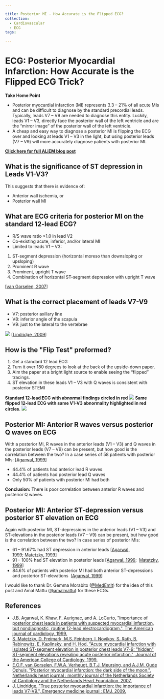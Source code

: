 ```yaml
---

title: Posterior MI - How Accurate is the Flipped ECG?
collection:
  - Cardiovascular
  - ECG
tags:

---
```


# ECG: Posterior Myocardial Infarction: How Accurate is the Flipped ECG Trick?

**Take Home Point**

-   Posterior myocardial infarction (MI) represents 3.3 – 21% of all acute MIs and can be difficult to diagnose by the standard precordial leads. Typically, leads V7 – V9 are needed to diagnose this entity. Luckily, leads V1 – V3, directly face the posterior wall of the left ventricle and are the “mirror image” of the posterior wall of the left ventricle. 
-   A cheap and easy way to diagnose a posterior MI is flipping the ECG over and looking at leads V1 – V3 in the light, but using posterior leads (V7 – V9) will more accurately diagnose patients with posterior MI. 

**[Click here for full ALiEM blog post](http://academiclifeinem.com/posterior-myocardial-infarction-how-accurate-is-the-flipped-ecg-trick/)**

## What is the significance of ST depression in Leads V1-V3?

This suggests that there is evidence of:

-   Anterior wall ischemia, or
-   Posterior wall MI

## What are ECG criteria for posterior MI on the standard 12-lead ECG?

-   R/S wave ratio &gt;1.0 in lead V2
-   Co-existing acute, inferior, and/or lateral MI
-   Limited to leads V1 – V3:

1.  ST-segment depression (horizontal moreso than downsloping or upsloping)
2.  Prominent R wave
3.  Prominent, upright T wave
4.  Combination of horizontal ST-segment depression with upright T wave

\[[van Gorselen, 2007](http://www.ncbi.nlm.nih.gov/pubmed/17612703)\]

## What is the correct placement of leads V7-V9 

-   V7: posterior axillary line
-   V8: inferior angle of the scapula
-   V9: just to the lateral to the vertebrae

![](https://d2p53dh3qxfm0x.cloudfront.net/uploads/img/1jy/1/s/0153134c-f7a8-54a0-aad5-c7868fac55b9/640.png)
\[[Lindridge, 2009](http://www.ncbi.nlm.nih.gov/pubmed/19465627)\]

## How is the "Flip Test" preformed?

1.  Get a standard 12 lead ECG
2.  Turn it over 180 degrees to look at the back of the upside-down paper.
3.  Aim the paper at a bright light source to enable seeing the “flipped” tracings. 
4.  ST elevation in these leads V1 – V3 with Q waves is consistent with posterior STEMI

**Standard 12-lead ECG with abnormal findings circled in red**
![](https://d2p53dh3qxfm0x.cloudfront.net/uploads/img/1jy/1/s/7af15fbf-2771-5e73-b149-a8778d194d1f/640.png)
**Same flipped 12-lead ECG with same V1-V3 abnormality highlighted in red circles.**
![](https://d2p53dh3qxfm0x.cloudfront.net/uploads/img/1jy/1/s/f57fb216-80fe-5e62-81c3-3d1b303abcc6/640.png)

## Posterior MI: Anterior R waves versus posterior Q waves on ECG

With a posterior MI, R waves in the anterior leads (V1 – V3) and Q waves in the posterior leads (V7 – V9) can be present, but how good is the correlation between the two? In a case series of 58 patients with posterior MIs: \[[Agarwal, 1999](http://www.ncbi.nlm.nih.gov/pubmed/10072216)\]

-   44.4% of patients had anterior lead R waves
-   44.4% of patients had posterior lead Q waves 
-   Only 50% of patients with posterior MI had both 

**Conclusion:** There is poor correlation between anterior R waves and posterior Q waves. 

## Posterior MI: Anterior ST-depression versus posterior ST elevation on ECG

Again with posterior MI, ST-depressions in the anterior leads (V1 – V3) and ST-elevations in the posterior leads (V7 – V9) can be present, but how good is the correlation between the two? In case series of posterior MIs:

-   61 – 91.67% had ST depression in anterior leads \[[Agarwal, 1999](http://www.ncbi.nlm.nih.gov/pubmed/10072216); [Matetzky, 1999](http://www.ncbi.nlm.nih.gov/pubmed/10483956)\]
-   91 – 100% had ST elevation in posterior leads \[[Agarwal, 1999](http://www.ncbi.nlm.nih.gov/pubmed/10072216);  [Matetzky, 1999](http://www.ncbi.nlm.nih.gov/pubmed/10483956)\]
-   84.6% of patients with posterior MI had both anterior ST-depressions and posterior ST-elevations  \[[Agarwal, 1999](http://www.ncbi.nlm.nih.gov/pubmed/10072216)\]

I would like to thank Dr. Gemma Morabito ([@MedEmIt](http://www.twitter.com/MedEmIt)) for the idea of this post and Amal Mattu ([@amalmattu](http://www.twitter.com/amalmattu)) for these ECGs.

## References

-   [J.B. Agarwal, K. Khaw, F. Aurignac, and A. LoCurto, "Importance of posterior chest leads in patients with suspected myocardial infarction, but nondiagnostic, routine 12-lead electrocardiogram.", The American journal of cardiology, 1999.](http://www.ncbi.nlm.nih.gov/pubmed/10072216)
-   [S. Matetzky, D. Freimark, M.S. Feinberg, I. Novikov, S. Rath, B. Rabinowitz, E. Kaplinsky, and H. Hod, "Acute myocardial infarction with isolated ST-segment elevation in posterior chest leads V7-9: "hidden" ST-segment elevations revealing acute posterior infarction.", Journal of the American College of Cardiology, 1999.](http://www.ncbi.nlm.nih.gov/pubmed/10483956)
-   [E.O.F. van Gorselen, F.W.A. Verheugt, B.T.J. Meursing, and A.J.M. Oude Ophuis, "Posterior myocardial infarction: the dark side of the moon.", Netherlands heart journal : monthly journal of the Netherlands Society of Cardiology and the Netherlands Heart Foundation, 2007.](http://www.ncbi.nlm.nih.gov/pubmed/17612703)
-   [J. Lindridge, "True posterior myocardial infarction: the importance of leads V7-V9.", Emergency medicine journal : EMJ, 2009.](http://www.ncbi.nlm.nih.gov/pubmed/19465627)
